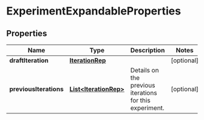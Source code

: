

# ExperimentExpandableProperties


## Properties

| Name | Type | Description | Notes |
|------------ | ------------- | ------------- | -------------|
|**draftIteration** | [**IterationRep**](IterationRep.md) |  |  [optional] |
|**previousIterations** | [**List&lt;IterationRep&gt;**](IterationRep.md) | Details on the previous iterations for this experiment. |  [optional] |



